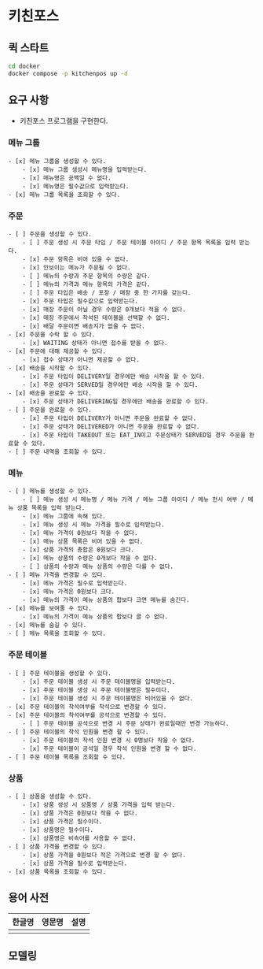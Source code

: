 # 키친포스

## 퀵 스타트

```sh
cd docker
docker compose -p kitchenpos up -d
```

## 요구 사항

- 키친포스 프로그램을 구현한다.

### 메뉴 그룹
    - [x] 메뉴 그룹을 생성할 수 있다.
        - [x] 메뉴 그룹 생성시 메뉴명을 입력받는다.
        - [x] 메뉴명은 공백일 수 없다.
        - [x] 메뉴명은 필수값으로 입력받는다.
    - [x] 메뉴 그룹 목록을 조회할 수 있다.

### 주문
    - [ ] 주문을 생성할 수 있다.
        - [ ] 주문 생성 시 주문 타입 / 주문 테이블 아이디 / 주문 항목 목록을 입력 받는다.
        - [x] 주문 항목은 비어 있을 수 없다.
        - [x] 안보이는 메뉴가 주문될 수 없다. 
        - [ ] 메뉴의 수량과 주문 항목의 수량은 같다.
        - [ ] 메뉴의 가격과 메뉴 항목의 가격은 같다. 
        - [ ] 주문 타입은 배송 / 포장 / 매장 중 한 가지를 갖는다.
        - [x] 주문 타입은 필수값으로 입력받는다.
        - [x] 매장 주문이 아닐 경우 수량은 0개보다 적을 수 없다.
        - [x] 매장 주문에서 착석된 테이블을 선택할 수 없다.
        - [x] 배달 주문이면 배송지가 없을 수 없다.
    - [x] 주문을 수락 할 수 있다.
        - [x] WAITING 상태가 아니면 접수를 받을 수 없다.
    - [x] 주문에 대해 제공할 수 있다.
        - [x] 접수 상태가 아니면 제공할 수 없다.
    - [x] 배송을 시작할 수 있다.
        - [x] 주문 타입이 DELIVERY일 경우에만 배송 시작을 할 수 있다.
        - [x] 주문 상태가 SERVED일 경우에만 배송 시작을 할 수 있다.
    - [x] 배송을 완료할 수 있다.
        - [x] 주문 상태가 DELIVERING일 경우에만 배송을 완료할 수 있다.
    - [ ] 주문을 완료할 수 있다.
        - [x] 주문 타입이 DELIVERY가 아니면 주문을 완료할 수 없다.
        - [x] 주문 상태가 DELIVERED가 아니면 주문을 완료할 수 없다.
        - [x] 주문 타입이 TAKEOUT 또는 EAT_IN이고 주문상태가 SERVED일 경우 주문을 완료할 수 있다.
    - [ ] 주문 내역을 조회할 수 있다.

### 메뉴
    - [ ] 메뉴를 생성할 수 있다.
        - [ ] 메뉴 생성 시 메뉴명 / 메뉴 가격 / 메뉴 그룹 아이디 / 메뉴 전시 여부 / 메뉴 상품 목록을 입력 받는다.
        - [x] 메뉴 그룹에 속해 있다.
        - [x] 메뉴 생성 시 메뉴 가격을 필수로 입력받는다.
        - [x] 메뉴 가격이 0원보다 작을 수 없다.
        - [x] 메뉴 상품 목록은 비어 있을 수 없다.
        - [x] 상품 가격의 총합은 0원보다 크다.
        - [x] 메뉴 상품의 수량은 0개보다 작을 수 없다.
        - [ ] 상품의 수량과 메뉴 상품의 수량은 다를 수 없다.
    - [ ] 메뉴 가격을 변경할 수 있다.
        - [x] 메뉴 가격은 필수로 입력받는다.
        - [x] 메뉴 가격은 0원보다 크다.
        - [x] 메뉴의 가격이 메뉴 상품의 합보다 크면 메뉴를 숨긴다.
    - [x] 메뉴를 보여줄 수 있다.
        - [x] 메뉴의 가격이 메뉴 상품의 합보다 클 수 없다.
    - [x] 메뉴를 숨길 수 있다.
    - [ ] 메뉴 목록을 조회할 수 있다.

### 주문 테이블
    - [ ] 주문 테이블을 생성할 수 있다.
        - [x] 주문 테이블 생성 시 주문 테이블명을 입력받는다.
        - [x] 주문 테이블 생성 시 주문 테이블명은 필수이다.
        - [x] 주문 테이블 생성 시 주문 테이블명은 비어있을 수 없다.
    - [x] 주문 테이블의 착석여부를 착석으로 변경할 수 있다.
    - [x] 주문 테이블의 착석여부를 공석으로 변경할 수 있다.
        - [ ] 주문 테이블 공석으로 변경 시 주문 상태가 완료일때만 변경 가능하다.
    - [ ] 주문 테이블의 착석 인원을 변경 할 수 있다.
        - [x] 주문 테이블의 착석 인원 변경 시 0명보다 작을 수 없다.
        - [x] 주문 테이블이 공석일 경우 착석 인원을 변경 할 수 없다.
    - [ ] 주문 테이블 목록을 조회할 수 있다.

### 상품
    - [ ] 상품을 생성할 수 있다.
        - [x] 상품 생성 시 상품명 / 상품 가격을 입력 받는다.
        - [x] 상품 가격은 0원보다 작을 수 없다.
        - [x] 상품 가격은 필수이다.
        - [x] 상품명은 필수이다.
        - [x] 상품명은 비속어를 사용할 수 없다.
    - [ ] 상품 가격을 변경할 수 있다.
        - [x] 상품 가격을 0원보다 작은 가격으로 변경 할 수 없다.
        - [x] 상품 가격을 필수로 입력받는다.
    - [x] 상품 목록을 조회할 수 있다.


## 용어 사전

| 한글명 | 영문명 | 설명 |
| --- | --- | --- |
|  |  |  |

## 모델링
